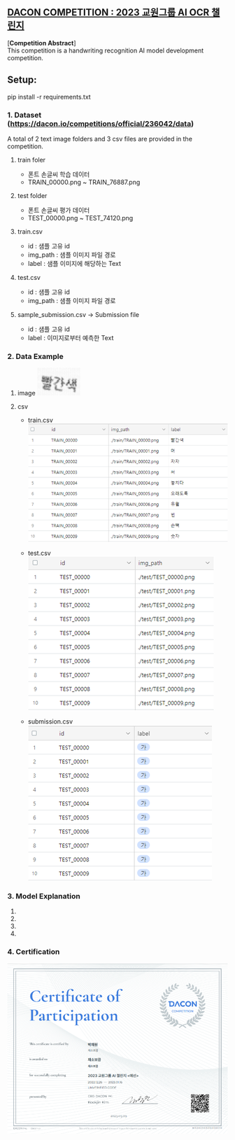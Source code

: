 ## [DACON COMPETITION : 2023 교원그룹 AI OCR 챌린지](https://dacon.io/competitions/official/236042/overview/description)<br>

[**Competition Abstract**] <br>
  This competition is a handwriting recognition AI model development competition.<br>
  
## Setup: 
  pip install -r requirements.txt 
  
### 1. Dataset (https://dacon.io/competitions/official/236042/data)<br>
A total of 2 text image folders and 3 csv files are provided in the competition. <br>
 1) train foler
    - 폰트 손글씨 학습 데이터
    - TRAIN_00000.png ~ TRAIN_76887.png
    
 2) test folder 
    - 폰트 손글씨 평가 데이터
    - TEST_00000.png ~ TEST_74120.png
    
 3) train.csv
    - id : 샘플 고유 id
    - img_path : 샘플 이미지 파일 경로
    - label : 샘플 이미지에 해당하는 Text
 
 4) test.csv
    - id : 샘플 고유 id
    - img_path : 샘플 이미지 파일 경로

 5) sample_submission.csv -> Submission file
    - id : 샘플 고유 id
    - label : 이미지로부터 예측한 Text

### 2. Data Example
 1) image
    <img src = './img/train_img.PNG'>

 2) csv
    - train.csv
      <img src = './img/train_csv_img.PNG'>

    - test.csv
      <img src = './img/test_csv_img.PNG'>

    - submission.csv
      <img src = './img/submission_csv_img.PNG'>

### 3. Model Explanation
 1)
 2)
 3)
 4)
 
 ### 4. Certification
 <img src = './img/OCR_Certification.PNG'>

